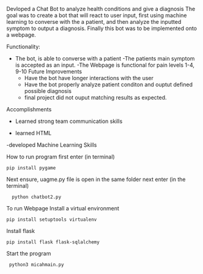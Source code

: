 Devloped a Chat Bot to analyze health conditions and give a diagnosis
The goal was to create a bot that will react to user input, first using machine learning to converse with the a patient, and then analyze the inputted symptom to output a diagnosis. Finally this bot was to be implemented onto a webpage.

Functionality:
  - The bot, is able to converse with a patient 
  -The patients main symptom is accepted as an input. 
  -The Webpage is functional for pain levels 1-4, 9-10
    Future Improvements
      - Have the bot have longer interactions with the user
      - Have the bot properly analyze patient conditon and ouptut defined possible diagnosis
      - final project did not ouput matching results as expected.
 
 Accomplishments  
 -  Learned strong team communication skills
 
 - learned HTML
 
 -developed Machine Learning Skills
    
   How to run program 
   first enter (in terminal)
    
    pip install pygame
    
   Next ensure, uagme.py file is open in the same folder
    next enter  (in the terminal)
    
      python chatbot2.py
    
To run Webpage
Install a virtual environment


`pip install setuptools virtualenv`


Install flask

`pip install flask flask-sqlalchemy` 

Start the program

 `
python3 micahmain.py` 
    
  
